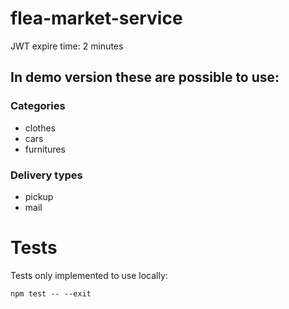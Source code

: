 # flea-market-service

JWT expire time: 2 minutes

## In demo version these are possible to use:

### Categories
* clothes
* cars
* furnitures

### Delivery types
* pickup
* mail

# Tests
Tests only implemented to use locally:

    npm test -- --exit